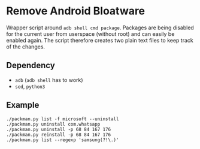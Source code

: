 # Remove Android Bloatware

Wrapper script around `adb shell cmd package`.
Packages are being disabled for the current user from userspace (without root) and can easily be enabled again.
The script therefore creates two plain text files to keep track of the changes.

## Dependency

* `adb` (`adb shell` has to work)
* `sed`, `python3`

## Example

```
./packman.py list -f microsoft --uninstall
./packman.py uninstall com.whatsapp
./packman.py uninstall -p 68 84 167 176
./packman.py reinstall -p 68 84 167 176
./packman.py list --regexp 'samsung(?!\.)'
```
